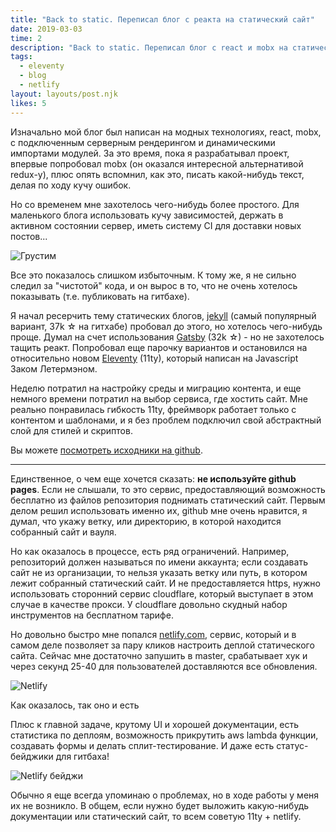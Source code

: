 ```yaml
---
title: "Back to static. Переписал блог с реакта на статический сайт"
date: 2019-03-03
time: 2
description: "Back to static. Переписал блог с react и mobx на статический сайт"
tags:
  - eleventy
  - blog
  - netlify
layout: layouts/post.njk
likes: 5
---
```


Изначально мой блог был написан на модных технологиях, react, mobx, с подключенным серверным рендерингом и динамическими импортами модулей. За это время, пока я разрабатывал проект, впервые попробовал mobx (он оказался интересной альтернативой redux-у), плюс опять вспомнил, как это, писать какой-нибудь текст, делая по ходу кучу ошибок.

Но со временем мне захотелось чего-нибудь более простого. Для маленького блога использовать кучу зависимостей, держать в активном состоянии сервер, иметь систему CI для доставки новых постов...

<img
  class="lazyload"
  alt="Грустим"
  src="/assets/images/2019-03-07-back-to-static/0.min.png"
  data-src="/assets/images/notfound.gif" />

Все это показалось слишком избыточным. К тому же, я не сильно следил за "чистотой" кода, и он вырос в то, что не очень хотелось показывать (т.е. публиковать на гитбахе).

Я начал ресерчить тему статических блогов, [jekyll](https://jekyllrb.com/) (самый популярный вариант, 37k ☆ на гитхабе) пробовал до этого, но хотелось чего-нибудь проще. Думал на счет использования [Gatsby](https://www.gatsbyjs.org/) (32k ☆) - но не захотелось тащить реакт. Попробовал еще парочку вариантов и остановился на относительно новом [Eleventy](https://github.com/11ty/eleventy) (11ty), который написан на Javascript Заком Летермэном.

Неделю потратил на настройку среды и миграцию контента, и еще немного времени потратил на выбор сервиса, где хостить сайт. Мне реально понравилась гибкость 11ty, фреймворк работает только с контентом и шаблонами, и я без проблем подключил свой абстрактный слой для стилей и скриптов.

Вы можете [посмотреть исходники на github](https://github.com/noveogroup-amorgunov/amorgunov.com).

---

Единственное, о чем еще хочется сказать: **не используйте github pages**. Если не слышали, то это сервис, предоставляющий возможность бесплатно из файлов репозитория поднимать статический сайт. Первым делом решил использовать именно их, github мне очень нравится, я думал, что укажу ветку, или директорию, в которой находится собранный сайт и вауля.

Но как оказалось в процессе, есть ряд ограничений. Например, репозиторий должен называться по имени аккаунта; если создавать сайт не из организации, то нельзя указать ветку или путь, в котором лежит собранный статический сайт. И не предоставляется https, нужно использовать сторонний сервис cloudflare, который выступает в этом случае в качестве прокси. У cloudflare довольно скудный набор инструментов на бесплатном тарифе.

Но довольно быстро мне попался [netlify.com](https://netlify.com), сервис, который и в самом деле позволяет за пару кликов настроить деплой статического сайта. Сейчас мне достаточно запушить в master, срабатывает хук и через секунд 25-40 для пользователей доставляются все обновления.

<p>
<img
  class="lazyload"
  alt="Netlify"
  src="/assets/images/2019-03-07-back-to-static/1.min.png"
  data-src="/assets/images/2019-03-07-back-to-static/1.jpg" />
</p>
<div class="image-text">Как оказалось, так оно и есть</div>

Плюс к главной задаче, крутому UI и хорошей документации, есть статистика по деплоям, возможность прикрутить aws lambda функции, создавать формы и делать сплит-тестирование. И даже есть статус-бейджики для гитбаха!

<img
  class="lazyload"
  alt="Netlify бейджи"
  src="/assets/images/2019-03-07-back-to-static/2.min.png"
  data-src="/assets/images/2019-03-07-back-to-static/2.png" />


Обычно я еще всегда упоминаю о проблемах, но в ходе работы у меня их не возникло. В общем, если нужно будет выложить какую-нибудь документации или статический сайт, то всем советую 11ty + netlify.
